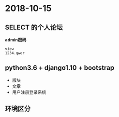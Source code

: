 # 2018-10-15
## SELECT 的个人论坛
**admin密码**
```
view
1234.qwer
```

## python3.6 + django1.10 + bootstrap

* 版块
* 文章
* 用户注册登录系统

## 环境区分

